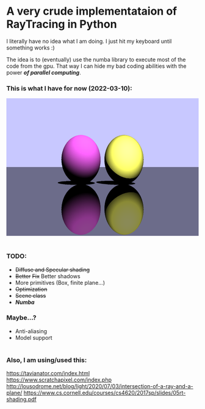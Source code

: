 # A very crude implementataion of RayTracing in Python
I literally have no idea what I am doing. I just hit my keyboard until something works :)
   
The idea is to (eventually) use the numba library to execute most of the code from the gpu. That way I can hide my bad coding abilities with the power ___of parallel computing___.
   
### This is what I have for now (2022-03-10):
<img title="Took 19.0 seconds to render" src="out/directional_lights.png" width="640" height="360">
<br><br>

### TODO:
* ~~Diffuse and Specular shading~~
* ~~Better~~ ~~Fix~~ Better shadows
* More primitives (Box, finite plane...)
* ~~Optimization~~
* ~~Scene class~~
*  ___Numba___   

### Maybe...?
* Anti-aliasing
* Model support
<br><br>

### Also, I am using/used this:  
https://tavianator.com/index.html  
https://www.scratchapixel.com/index.php  
http://lousodrome.net/blog/light/2020/07/03/intersection-of-a-ray-and-a-plane/
https://www.cs.cornell.edu/courses/cs4620/2017sp/slides/05rt-shading.pdf
